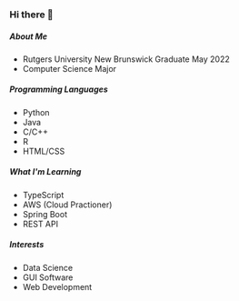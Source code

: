 ### Hi there 👋

##### About Me
- Rutgers University New Brunswick Graduate May 2022
- Computer Science Major

##### Programming Languages
- Python
- Java
- C/C++
- R
- HTML/CSS

##### What I'm Learning
- TypeScript
- AWS (Cloud Practioner)
- Spring Boot
- REST API

##### Interests
- Data Science
- GUI Software
- Web Development
